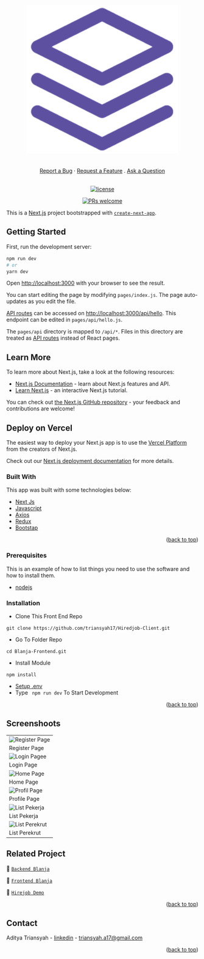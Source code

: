 <div id="top"></div>

<!-- PROJECT LOGO -->
<br />
<div align="center">
 <a href="https://github.com/triansyah17/Hiredjob-Client">
    <img src="./public/image/logo.png" alt="Logo" width="400px">
  </a>
 </div>
 <div align="center">
  <br />
  <br />
  <a href="https://github.com/dec0dOS/amazing-github-template/issues/new?assignees=&labels=bug&template=01_BUG_REPORT.md&title=bug%3A+">Report a Bug</a>
  ·
  <a href="https://github.com/dec0dOS/amazing-github-template/issues/new?assignees=&labels=enhancement&template=02_FEATURE_REQUEST.md&title=feat%3A+">Request a Feature</a>
  .
  <a href="https://github.com/dec0dOS/amazing-github-template/discussions">Ask a Question</a>
</div>

<div align="center">
<br />

[![license](https://img.shields.io/github/license/dec0dOS/amazing-github-template.svg?style=flat-square)](LICENSE)

[![PRs welcome](https://img.shields.io/badge/PRs-welcome-ff69b4.svg?style=flat-square)](https://github.com/triansyah17/)

</div>

<!-- ABOUT THE PROJECT -->

This is a [Next.js](https://nextjs.org/) project bootstrapped with [`create-next-app`](https://github.com/vercel/next.js/tree/canary/packages/create-next-app).

## Getting Started

First, run the development server:

```bash
npm run dev
# or
yarn dev
```

Open [http://localhost:3000](http://localhost:3000) with your browser to see the result.

You can start editing the page by modifying `pages/index.js`. The page auto-updates as you edit the file.

[API routes](https://nextjs.org/docs/api-routes/introduction) can be accessed on [http://localhost:3000/api/hello](http://localhost:3000/api/hello). This endpoint can be edited in `pages/api/hello.js`.

The `pages/api` directory is mapped to `/api/*`. Files in this directory are treated as [API routes](https://nextjs.org/docs/api-routes/introduction) instead of React pages.

## Learn More

To learn more about Next.js, take a look at the following resources:

- [Next.js Documentation](https://nextjs.org/docs) - learn about Next.js features and API.
- [Learn Next.js](https://nextjs.org/learn) - an interactive Next.js tutorial.

You can check out [the Next.js GitHub repository](https://github.com/vercel/next.js/) - your feedback and contributions are welcome!

## Deploy on Vercel

The easiest way to deploy your Next.js app is to use the [Vercel Platform](https://vercel.com/new?utm_medium=default-template&filter=next.js&utm_source=create-next-app&utm_campaign=create-next-app-readme) from the creators of Next.js.

Check out our [Next.js deployment documentation](https://nextjs.org/docs/deployment) for more details.

### Built With

This app was built with some technologies below:

- [Next Js](https://nextjs.org/)
- [Javascript](https://www.javascript.com/)
- [Axios](https://axios-http.com/)
- [Redux](https://redux.js.org/)
- [Bootstap](https://getbootstrap.com)

<p align="right">(<a href="#top">back to top</a>)</p>

### Prerequisites

This is an example of how to list things you need to use the software and how to install them.

- [nodejs](https://nodejs.org/en/download/)

### Installation

- Clone This Front End Repo

```
git clone https://github.com/triansyah17/Hiredjob-Client.git
```

- Go To Folder Repo

```
cd Blanja-Frontend.git
```

- Install Module

```
npm install
```

- <a href="#setup-env">Setup .env</a>
- Type ` npm run dev` To Start Development

<p align="right">(<a href="#top">back to top</a>)</p>

## Screenshoots

<p align="center" display=flex>
<table>

  <tr>
    <td><image src="./screenshoot/Register Page.png" alt="Register Page" width=100%></td>
  </tr>
   <tr>
    <td>Register Page</td>
  </tr>

  <tr>
    <td><image src="./screenshoot/Login Page.png" alt="Login Pagee" width=100%/></td>
  </tr>
   <tr>
    <td>Login Page</td>
  </tr>

  <tr>
    <td><image src="./screenshoot/Landing Page.png" alt="Home Page" width=100% ></td>
  </tr>
  <tr>
    <td>Home Page</td>
  </tr>

  <tr>
    <td><image src="./screenshoot/Profile Page.png" alt="Profil Page" width=100%></td>
  </tr>
  <tr>
      <td>Profile Page</td>
  </tr>

  <tr>
    <td><image src="./screenshoot/List Pekerja.png" alt="List Pekerja" width=100%></td>
  </tr>
  <tr>
      <td>List Pekerja</td>
  </tr>

   <tr>
    <td><image src="./screenshoot/List Perekrut.png" alt="List Perekrut" width=100%></td>
  </tr>
  <tr>
      <td>List Perekrut</td>
  </tr>
</table>
</table>

## Related Project

:rocket: [`Backend Blanja`](https://github.com/triansyah17/Hired-API)

:rocket: [`Frontend Blanja`](https://github.com/triansyah17/Hired-Client)

:rocket: [`Hirejob Demo`](https://Hiredjob-client.vercel.app/)

<p align="right">(<a href="#top">back to top</a>)</p>

## Contact

Aditya Triansyah - [linkedin](https://www.linkedin.com/in/triansyah17/) - triansyah.a17@gmail.com

<p align="right">(<a href="#top">back to top</a>)</p>
